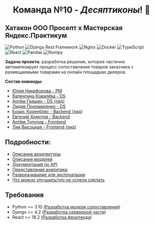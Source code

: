 # <div align='center'>Команда №10 - *Десяптиконы*! :robot:</div>


## Хатакон ООО Просепт х Мастерская Яндекс.Практикум

![Python](https://img.shields.io/badge/Python-FFD43B?style=for-the-badge&logo=python&logoColor=blue) ![Django Rest Framework](https://img.shields.io/badge/django%20rest-ff1709?style=for-the-badge&logo=django&logoColor=white) ![Nginx](https://img.shields.io/badge/Nginx-009639?style=for-the-badge&logo=nginx&logoColor=white) ![Docker](https://img.shields.io/badge/Docker-2CA5E0?style=for-the-badge&logo=docker&logoColor=white) ![TypeScript](https://img.shields.io/badge/TypeScript-007ACC?style=for-the-badge&logo=typescript&logoColor=white) ![React](https://img.shields.io/badge/React-20232A?style=for-the-badge&logo=react&logoColor=61DAFB) ![Pandas](https://img.shields.io/badge/Pandas-2C2D72?style=for-the-badge&logo=pandas&logoColor=white) ![Numpy](https://img.shields.io/badge/Numpy-777BB4?style=for-the-badge&logo=numpy&logoColor=white)

**Задача проекта:** разработка решения, которое частично автоматизирует процесс сопоставления товаров заказчика с размещаемыми товарами на онлайн площадках дилеров.

**Состав команды:**
- [Юлия Никифорова - PM](https://github.com/NikkiFo)
- [Валентина Ковалëва - DS](https://github.com/BrianKowalski)
- [Артём Гришин - DS (лид)](https://t.me/Owu213)
- [Лидия Пономаренко - DS](https://github.com/L1d11a)
- [Борис Коренбляс - Backend (лид)](https://github.com/bobr2072)
- [Евгений Хомутов - Backend](https://github.com/Sambo312)
- [Артём Тулупов - Frontend](https://github.com/artemtu)
- [Лия Высоцкая - Frontend (лид)](https://github.com/LiyaVysotskaya)


## Подробности:

* [Описание архитектуры](docs/architecture/common.md)
* [Описание моделей](docs/architecture/models.md)
* [Документация по API](docs/architecture/api-v1.md)
* [Представления аналитики](docs/architecture/analytics.md)
* [Разворачивание для эксплуатации](docs/technical/deploy.md)
* [Что можно улучшить/что не успели сделать](docs/architecture/improvement.md)

## Требования

* Python == 3.10 ([Разработка модели сопоставления](https://github.com/Decepticons-Hackathon/data-science#readme))
* Django >= 4.2  ([Разработка серверной части](docs/technical/backend-dev.md))
* React >= 18.2 ([Разработка фронтенда](https://github.com/Decepticons-Hackathon/frontend#readme))

